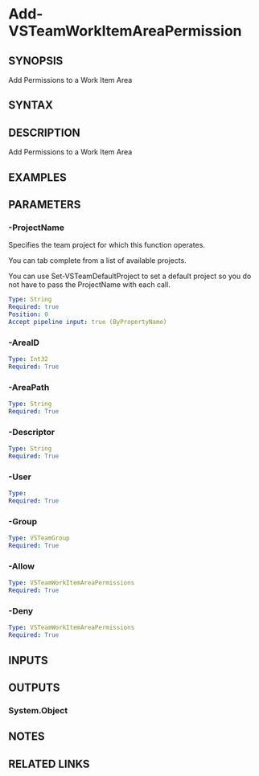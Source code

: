


# Add-VSTeamWorkItemAreaPermission

## SYNOPSIS

Add Permissions to a Work Item Area

## SYNTAX

## DESCRIPTION

Add Permissions to a Work Item Area

## EXAMPLES

## PARAMETERS

### -ProjectName

Specifies the team project for which this function operates.

You can tab complete from a list of available projects.

You can use Set-VSTeamDefaultProject to set a default project so
you do not have to pass the ProjectName with each call.

```yaml
Type: String
Required: true
Position: 0
Accept pipeline input: true (ByPropertyName)
```

### -AreaID

```yaml
Type: Int32
Required: True
```

### -AreaPath

```yaml
Type: String
Required: True
```

### -Descriptor

```yaml
Type: String
Required: True
```

### -User

```yaml
Type: 
Required: True
```

### -Group

```yaml
Type: VSTeamGroup
Required: True
```

### -Allow

```yaml
Type: VSTeamWorkItemAreaPermissions
Required: True
```

### -Deny

```yaml
Type: VSTeamWorkItemAreaPermissions
Required: True
```

## INPUTS

## OUTPUTS

### System.Object

## NOTES

## RELATED LINKS
